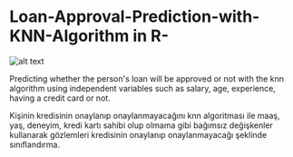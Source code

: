 # Loan-Approval-Prediction-with-KNN-Algorithm in R-

![alt text](https://media.istockphoto.com/photos/rejected-loan-application-picture-id471222221)

Predicting whether the person's loan will be approved or not with the knn algorithm using independent variables such as salary, age, experience, having a credit card or not.

Kişinin kredisinin onaylanıp onaylanmayacağını knn algoritması ile maaş, yaş, deneyim, kredi kartı sahibi olup olmama gibi bağımsız değişkenler kullanarak gözlemleri kredisinin onaylanıp onaylanmayacağı şeklinde sınıflandırma.
